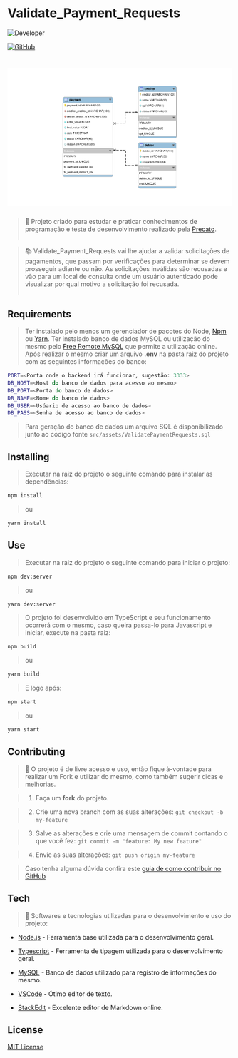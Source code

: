 # Validate_Payment_Requests
![Developer](https://img.shields.io/badge/GabrielFSSantos-Validate__Payment__Requests-blue)

[![GitHub](https://img.shields.io/github/license/GabrielFSSantos/Validate_Payment_Requests)](https://github.com/GabrielFSSantos/Validate_Payment_Requests/blob/main/LICENSE)

<h1  align="center">
	<img  alt="VacPoint_Control"  src="src/assets/diagrama.png"/>
</h1>

> :wrench: Projeto criado para estudar e praticar conhecimentos de programação e teste de desenvolvimento realizado pela [Precato](https://github.com/precato). <br><br>

> :books: Validate_Payment_Requests vai lhe ajudar a validar solicitações de pagamentos, que passam por verificações para determinar se devem prosseguir adiante ou não. As solicitações inválidas são recusadas e vão para um local de consulta onde um usuário autenticado pode visualizar por qual motivo a solicitação foi recusada.<br><br>

## Requirements
>Ter instalado pelo menos um gerenciador de pacotes do Node, [Npm](https://www.npmjs.com/) ou [Yarn](https://yarnpkg.com/).
>Ter instalado banco de dados MySQL ou utilização do mesmo pelo [Free Remote MySQL](https://remotemysql.com/) que permite a utilização online. Após realizar o mesmo criar um arquivo <b>.env</b> na pasta raiz do projeto com as seguintes informações do banco:
```sh
PORT=<Porta onde o backend irá funcionar, sugestão: 3333>
DB_HOST=<Host do banco de dados para acesso ao mesmo>
DB_PORT=<Porta do banco de dados>
DB_NAME=<Nome do banco de dados>
DB_USER=<Usúario de acesso ao banco de dados>
DB_PASS=<Senha de acesso ao banco de dados>
```
>Para geração do banco de dados um arquivo SQL é disponibilizado junto ao código fonte ``src/assets/ValidatePaymentRequests.sql``

## Installing
>Executar na raiz do projeto o seguinte comando para instalar as dependências:
```sh
npm install
```
>ou
```sh
yarn install
```
## Use <a  name="usage"></a>
>Executar na raiz do projeto o seguinte comando para iniciar o projeto:
```sh
npm dev:server
```
>ou
```sh
yarn dev:server
```
>O projeto foi desenvolvido em TypeScript e seu funcionamento ocorrerá com o mesmo, caso queira passa-lo para Javascript e iniciar, execute na pasta raiz:
```sh
npm build
```
>ou
```sh
yarn build
```
>E logo após:
```sh
npm start
```
>ou
```sh
yarn start
```

## Contributing

> :information_desk_person: O projeto é de livre acesso e uso, então fique à-vontade para realizar um Fork e utilizar do mesmo, como também sugerir dicas e melhorias.

>

> 1. Faça um **fork** do projeto.

> 2. Crie uma nova branch com as suas alterações: `git checkout -b my-feature`

> 3. Salve as alterações e crie uma mensagem de commit contando o que você fez: `git commit -m "feature: My new feature"`

> 4. Envie as suas alterações: `git push origin my-feature`

> Caso tenha alguma dúvida confira este [guia de como contribuir no GitHub](https://github.com/firstcontributions/first-contributions)

  

## Tech

> :space_invader: Softwares e tecnologias utilizadas para o desenvolvimento e uso do projeto:

>

* [Node.js] - Ferramenta base utilizada para o desenvolvimento geral.

* [Typescript] - Ferramenta de tipagem utilizada para o desenvolvimento geral.

* [MySQL] - Banco de dados utilizado para registro de informações do mesmo.

* [VSCode] - Ótimo editor de texto.

* [StackEdit] - Excelente editor de Markdown online.

  

## License

[MIT License](https://github.com/GabrielFSSantos/Validate_Payment_Requests/blob/master/LICENSE)


[Node.js]: <https://nodejs.org/>

[Typescript]: <https://www.typescriptlang.org/>

[VSCode]: <https://code.visualstudio.com/>

[StackEdit]: <https://stackedit.io/>

[MySQL]:<https://www.mysql.com/>
